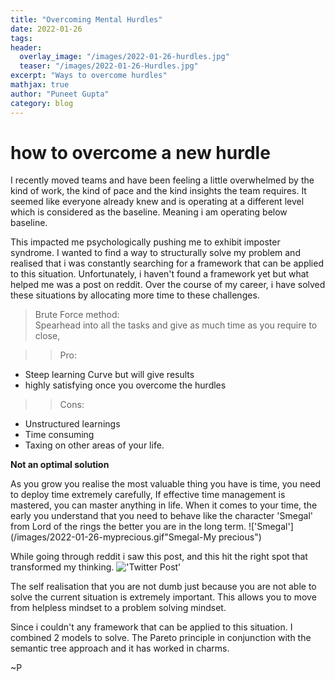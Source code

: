 ```yaml
---
title: "Overcoming Mental Hurdles"
date: 2022-01-26
tags:
header:
  overlay_image: "/images/2022-01-26-hurdles.jpg"
  teaser: "/images/2022-01-26-Hurdles.jpg"
excerpt: "Ways to overcome hurdles"
mathjax: true
author: "Puneet Gupta"
category: blog
---
```


# how to overcome a new hurdle

I recently moved teams and have been feeling a little overwhelmed by the kind of work, the kind of pace and the kind insights the team requires. It seemed like everyone already knew and is operating at a different level which is considered as the baseline. Meaning i am operating below baseline.

This impacted me psychologically pushing me to exhibit imposter syndrome. I wanted to find a way to structurally solve my problem and realised that i was constantly searching for a framework that can be applied to this situation. Unfortunately, i haven't found a framework yet but what helped me was a post on reddit. Over the course of my career, i have solved these situations by allocating more time to these challenges.

>Brute Force method:<br />
Spearhead into all the tasks and give as much time as you require to close,

>>Pro:
- Steep learning Curve but will give results
- highly satisfying once you overcome the hurdles
>>Cons:
- Unstructured learnings
- Time consuming
- Taxing on other areas of your life.

**Not an optimal solution**

As you grow you realise the most valuable thing you have is time, you need to deploy time extremely carefully, If effective time management is mastered, you can master anything in life. When it comes to your time, the early you understand that you need to behave like the character 'Smegal' from Lord of the rings the better you are in the long term.
!['Smegal'](/images/2022-01-26-myprecious.gif"Smegal-My precious")

While going through reddit i saw this post, and this hit the right spot that transformed my thinking.
!['Twitter Post'](/images/2022-01-26-redditpost.jpg "The post that the whole world felt")

The self realisation that you are not dumb just because you are not able to solve the current situation is extremely important. This allows you to move from helpless mindset to a problem solving mindset.

Since i couldn't any framework that can be applied to this situation. I combined 2 models to solve. The Pareto principle in conjunction with the semantic tree approach and it has worked in charms.

~P

